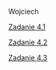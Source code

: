 <html lang="pl">

<head>
<meta charset="utf-8">

</head>

<body>
<p>Wojciech</p>
<a href="./zadanie1.html">Zadanie 4.1</a>
<p><a href="./zadanie2.html">Zadanie 4.2</a></p>
<a href="./zadanie3.html">Zadanie 4.3</a>
</body>

</html>

